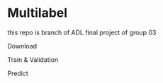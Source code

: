 # Multilabel
this repo is branch of ADL final project of group 03

Download


Train & Validation



Predict

